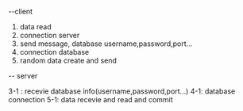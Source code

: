 
--client
1. data read
2. connection server
3. send message, database username,password,port...
4. connection database
5. random data create and send


-- server

3-1 : recevie database info(username,password,port...)
4-1: database connection
5-1: data recevie and read and commit

